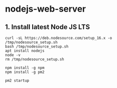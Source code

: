 # nodejs-web-server
## 1. Install latest Node JS LTS
```
curl -sL https://deb.nodesource.com/setup_16.x -o /tmp/nodesource_setup.sh
bash /tmp/nodesource_setup.sh
apt install nodejs
node -v
rm /tmp/nodesource_setup.sh

npm install -g npm
npm install -g pm2

pm2 startup
```
